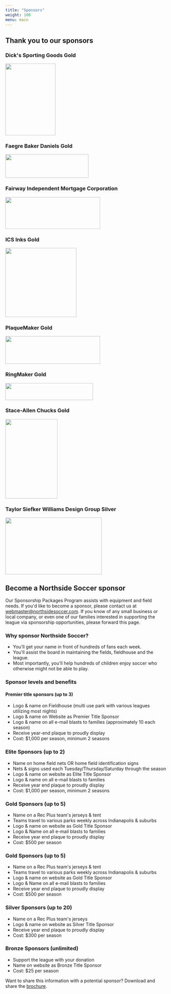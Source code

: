 ```yaml
---
title: "Sponsors" 
weight: 100
menu: main 
---
```


## Thank you to our sponsors
<div class="row">
  <div class="col-md-4">
    <div class="panel
                panel-default sponsor">
      <div class="panel-heading">
        <h3
          class="panel-title"> Dick's Sporting Goods
          <span class="label
                       label-gold-sponsor">Gold
          </span>
        </h3>
      </div>
      <div
        class="panel-body text-center">
        <a
          href="http://app.dcsg.com/couponsheet/?s=319680">
          <img
    src="http://dickssportinggoods.sponsorport.com/dks/images/assets/dsg_soccer_280x400.jpg
         " width="156" height="223" />
        </a>
      </div>
    </div>
  </div>
  <div
    class="col-md-4">
    <div class="panel panel-default sponsor">
      <div
        class="panel-heading">
        <h3 class="panel-title"> Faegre Baker
          Daniels
          <span class="label label-gold-sponsor">Gold
          </span>
        </h3>
      </div>
      <div class="panel-body text-center">
        <a
          href="http://www.faegrebd.com/index.aspx">
          <img border="0"
    src="/images/faegre-baker-daniels.jpg" width="259" height="73" />
        </a>
      </div>
    </div>
  </div>
  <div
    class="col-md-4">
    <div class="panel panel-default sponsor">
      <div
        class="panel-heading">
        <h3 class="panel-title"> Fairway Independent Mortgage Corporation
        </h3>
      </div>
      <div class="panel-body text-center">
        <a
          href="http://www.fairwayindependentmc.com/">
          <img border="0"
    src="/images/fairway.jpg" width="295" height="99" />
        </a>
      </div>
    </div>
  </div>
  <div class="col-md-4">
    <div class="panel
                panel-default sponsor">
      <div class="panel-heading">
        <h3
          class="panel-title"> ICS Inks
          <span class="label
                       label-gold-sponsor">Gold
          </span>
        </h3>
      </div>
      <div
        class="panel-body text-center">
        <a href="http://www.icsinks.com/">
    <img border="0" src="/images/icsinks.jpg" width="221" height="215"
         />
        </a>
      </div>
    </div>
  </div>
  <div class="col-md-4">
    <div
      class="panel panel-default sponsor">
      <div class="panel-heading">
        <h3 class="panel-title"> PlaqueMaker
          <span class="label
                       label-gold-sponsor">Gold
          </span>
        </h3>
      </div>
      <div
        class="panel-body text-center">
        <a
          href="http://www.plaquemaker.com/">
          <img border="0"
               src="/images/PlaqueMaker.jpg" width="295" height="86" />
        </a>
      </div>
    </div>
  </div>
  <div class="col-md-4">
    <div class="panel
                panel-default sponsor">
      <div class="panel-heading">
        <h3
          class="panel-title"> RingMaker
          <span class="label
                       label-gold-sponsor">Gold
          </span>
        </h3>
      </div>
      <div
        class="panel-body text-center">
        <a
          href="http://www.ringmaker.com/">
          <img border="0"
               src="/images/ringmaker.jpg" width="273" height="53" />
        </a>
      </div>
    </div>
  </div>
  <div class="col-md-4">
    <div class="panel
                panel-default sponsor">
      <div class="panel-heading">
        <h3
          class="panel-title"> Stace-Allen Chucks
          <span class="label
                       label-gold-sponsor">Gold
          </span>
        </h3>
      </div>
      <div
        class="panel-body text-center">
        <a
          href="http://www.stace-allen.com/">
          <img border="0"
    src="/images/StaceAllenChucks.jpg" width="162" height="247" / />
        </a>
      </div>
    </div>
  </div>
  <div class="col-md-4">
    <div class="panel
                panel-default sponsor">
      <div class="panel-heading">
        <h3
          class="panel-title"> Taylor Siefker Williams Design Group
          <span
            class="label label-silver-sponsor">Silver
          </span>
        </h3>
      </div>
      <div
        class="panel-body text-center">
        <a
          href="http://www.tswdesigngroup.com/">
          <img border="0"
               src="/images/tswdg.jpg" width="300" height="177" />
        </a>
      </div>
    </div>
  </div>
</div>

## Become a Northside Soccer sponsor

Our Sponsorship Packages Program assists with equipment and field
needs.  If you'd like to become a sponsor, please contact us at <a
href="mailto:webmaster@northsidesoccer.com">webmaster@northsidesoccer.com</a>.
If you know of any small business or local company, or even one of our
families interested in supporting the league via sponsorship
opportunities, please forward this page.

### Why sponsor Northside Soccer?

* You'll get your name in front of hundreds of fans each week.
* You'll assist the board in maintaining the fields, fieldhouse and the league.
* Most importantly, you'll help hundreds of children enjoy soccer who
  otherwise might not be able to play.

### Sponsor levels and benefits

#### Premier title sponsors (up to 3)
* Logo & name on Fieldhouse (multi use park with various leagues utilizing most nights)
* Logo & name on Website as Premier Title Sponsor
* Logo & name on all e-mail blasts to families (approximately 10 each season)
* Receive year-end plaque to proudly display
* Cost: $1,000 per season, minimum 2 seasons

### Elite Sponsors (up to 2)
* Name on home field nets OR home field identification signs
* Nets & signs used each Tuesday/Thursday/Saturday through the season
* Logo & name on website as Elite Title Sponsor
* Logo & name on all e-mail blasts to families
* Receive year end plaque to proudly display
* Cost: $1,000 per season, minimum 2 seasons

### Gold Sponsors (up to 5)
* Name on a Rec Plus team's jerseys & tent
* Teams travel to various parks weekly across Indianapolis & suburbs
* Logo & name on website as Gold Title Sponsor
* Logo & Name on all e-mail blasts to families
* Receive year end plaque to proudly display
* Cost: $500 per season

### Gold Sponsors (up to 5)
* Name on a Rec Plus team's jerseys & tent
* Teams travel to various parks weekly across Indianapolis & suburbs
* Logo & name on website as Gold Title Sponsor
* Logo & Name on all e-mail blasts to families
* Receive year end plaque to proudly display
* Cost: $500 per season

### Silver Sponsors (up to 20)
* Name on a Rec Plus team's jerseys
* Logo & name on website as Silver Title Sponsor
* Receive year end plaque to proudly display
* Cost: $300 per season

### Bronze Sponsors (unlimited)
* Support the league with your donation
* Name on website as Bronze Title Sponsor
* Cost: $25 per season

Want to share this information with a potential sponsor? Download and
share the [brochure](/pdf/sponsorship.pdf).
